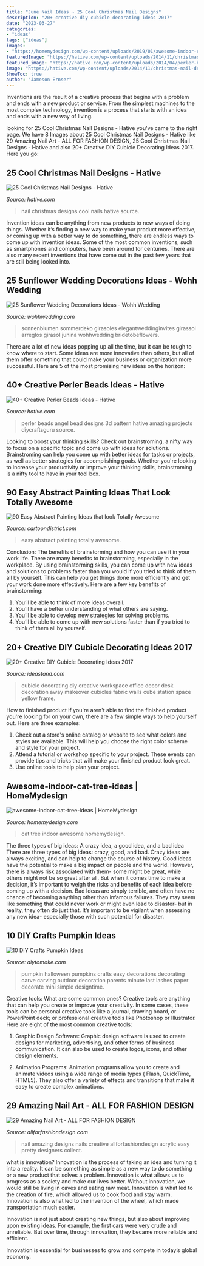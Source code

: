 ```yaml
---
title: "June Nail Ideas ~ 25 Cool Christmas Nail Designs"
description: "20+ creative diy cubicle decorating ideas 2017"
date: "2023-03-27"
categories:
- "ideas"
tags: ["ideas"]
images:
- "https://homemydesign.com/wp-content/uploads/2019/01/awesome-indoor-cat-tree-ideas.jpg"
featuredImage: "https://hative.com/wp-content/uploads/2014/11/christmas-nail-designs/12-cool-christmas-nail-designs.jpg"
featured_image: "https://hative.com/wp-content/uploads/2014/04/perler-beads-ideas/40-angel-perler-beads.jpg"
image: "https://hative.com/wp-content/uploads/2014/11/christmas-nail-designs/12-cool-christmas-nail-designs.jpg"
ShowToc: true
author: "Jameson Ernser"
---
```



Inventions are the result of a creative process that begins with a problem and ends with a new product or service. From the simplest machines to the most complex technology, invention is a process that starts with an idea and ends with a new way of living.

	

		
looking for 25 Cool Christmas Nail Designs - Hative you've came to the right page. We have 8 Images about 25 Cool Christmas Nail Designs - Hative like 29 Amazing Nail Art - ALL FOR FASHION DESIGN, 25 Cool Christmas Nail Designs - Hative and also 20+ Creative DIY Cubicle Decorating Ideas 2017. Here you go:
		
    
## 25 Cool Christmas Nail Designs - Hative

<img loading=lazy src="https://hative.com/wp-content/uploads/2014/11/christmas-nail-designs/12-cool-christmas-nail-designs.jpg" onerror="this.onerror=null;this.src='https://tse2.mm.bing.net/th?id=OIP.FlkmJgtuyEPWM4P9xG6RhAHaEs&amp;pid=15.1';" alt="25 Cool Christmas Nail Designs - Hative">

_Source: hative.com_

>nail christmas designs cool nails hative source. 

	

Invention ideas can be anything from new products to new ways of doing things. Whether it’s finding a new way to make your product more effective, or coming up with a better way to do something, there are endless ways to come up with invention ideas. Some of the most common inventions, such as smartphones and computers, have been around for centuries. There are also many recent inventions that have come out in the past few years that are still being looked into.

    
## 25 Sunflower Wedding Decorations Ideas - Wohh Wedding

<img loading=lazy src="https://www.wohhwedding.com/wp-content/uploads/2016/05/Sunflower-Wedding-Flower-Arrangements-Decorations.jpg" onerror="this.onerror=null;this.src='https://tse2.mm.bing.net/th?id=OIP.2ZMHhyywjH7F5CutyA4QGwHaLH&amp;pid=15.1';" alt="25 Sunflower Wedding Decorations Ideas - Wohh Wedding">

_Source: wohhwedding.com_

>sonnenblumen sommerdeko girasoles elegantweddinginvites girassol arreglos girasol junina wohhwedding bridetobeflowers. 

	

There are a lot of new ideas popping up all the time, but it can be tough to know where to start. Some ideas are more innovative than others, but all of them offer something that could make your business or organization more successful. Here are 5 of the most promising new ideas on the horizon: 

    
## 40+ Creative Perler Beads Ideas - Hative

<img loading=lazy src="https://hative.com/wp-content/uploads/2014/04/perler-beads-ideas/40-angel-perler-beads.jpg" onerror="this.onerror=null;this.src='https://tse4.mm.bing.net/th?id=OIP.1p0xJDkgMRz-Pqb1iiiPZAHaFA&amp;pid=15.1';" alt="40+ Creative Perler Beads Ideas - Hative">

_Source: hative.com_

>perler beads angel bead designs 3d pattern hative amazing projects diycraftsguru source. 

	

Looking to boost your thinking skills? Check out brainstroming, a nifty way to focus on a specific topic and come up with ideas for solutions. Brainstroming can help you come up with better ideas for tasks or projects, as well as better strategies for accomplishing goals. Whether you're looking to increase your productivity or improve your thinking skills, brainstroming is a nifty tool to have in your tool box.

    
## 90 Easy Abstract Painting Ideas That Look Totally Awesome

<img loading=lazy src="http://www.cartoondistrict.com/wp-content/uploads/2017/06/Easy-Abstract-Painting-Ideas00020.jpg" onerror="this.onerror=null;this.src='https://tse3.mm.bing.net/th?id=OIP.YR6vqWnVJgiR9yF3VSA7-wHaLH&amp;pid=15.1';" alt="90 Easy Abstract Painting Ideas that look Totally Awesome">

_Source: cartoondistrict.com_

>easy abstract painting totally awesome. 

	

Conclusion: The benefits of brainstorming and how you can use it in your work life.
There are many benefits to brainstorming, especially in the workplace. By using brainstorming skills, you can come up with new ideas and solutions to problems faster than you would if you tried to think of them all by yourself. This can help you get things done more efficiently and get your work done more effectively. Here are a few key benefits of brainstorming:
1. You’ll be able to think of more ideas overall.
2. You’ll have a better understanding of what others are saying.
3. You’ll be able to develop new strategies for solving problems.
4. You’ll be able to come up with new solutions faster than if you tried to think of them all by yourself.

    
## 20+ Creative DIY Cubicle Decorating Ideas 2017

<img loading=lazy src="http://ideastand.com/wp-content/uploads/2014/06/cubicle-decorating-ideas/5-cubicle-decorating-ideas.jpg" onerror="this.onerror=null;this.src='https://tse1.mm.bing.net/th?id=OIP.kN64pKn6kPcVyFxPZPLnNAHaJ4&amp;pid=15.1';" alt="20+ Creative DIY Cubicle Decorating Ideas 2017">

_Source: ideastand.com_

>cubicle decorating diy creative workspace office decor desk decoration away makeover cubicles fabric walls cube station space yellow frame. 

	

How to finished product
If you're aren't able to find the finished product you're looking for on your own, there are a few simple ways to help yourself out. Here are three examples: 
1. Check out a store's online catalog or website to see what colors and styles are available. This will help you choose the right color scheme and style for your project.
2. Attend a tutorial or workshop specific to your project. These events can provide tips and tricks that will make your finished product look great.
3. Use online tools to help plan your project.

    
## Awesome-indoor-cat-tree-ideas | HomeMydesign

<img loading=lazy src="https://homemydesign.com/wp-content/uploads/2019/01/awesome-indoor-cat-tree-ideas.jpg" onerror="this.onerror=null;this.src='https://tse2.mm.bing.net/th?id=OIP.7yWoCQUb6dfcIHmiXz3wQAHaLH&amp;pid=15.1';" alt="awesome-indoor-cat-tree-ideas | HomeMydesign">

_Source: homemydesign.com_

>cat tree indoor awesome homemydesign. 

	

The three types of big ideas: A crazy idea, a good idea, and a bad idea
There are three types of big ideas: crazy, good, and bad. Crazy ideas are always exciting, and can help to change the course of history. Good ideas have the potential to make a big impact on people and the world. However, there is always risk associated with them- some might be great, while others might not be so great after all. But when it comes time to make a decision, it’s important to weigh the risks and benefits of each idea before coming up with a decision.
Bad Ideas are simply terrible, and often have no chance of becoming anything other than infamous failures. They may seem like something that could never work or might even lead to disaster- but in reality, they often do just that. It’s important to be vigilant when assessing any new idea- especially those with such potential for disaster.

    
## 10 DIY Crafts Pumpkin Ideas

<img loading=lazy src="https://www.diytomake.com/wp-content/uploads/2015/10/great-pumpkin-idea.jpg" onerror="this.onerror=null;this.src='https://tse1.mm.bing.net/th?id=OIP.gmHyUGRXuHid_P1EmLwTqAHaJ3&amp;pid=15.1';" alt="10 DIY Crafts Pumpkin Ideas">

_Source: diytomake.com_

>pumpkin halloween pumpkins crafts easy decorations decorating carve carving outdoor decoration parents minute last lashes paper decorate mini simple designtime. 

	

Creative tools: What are some common ones?
Creative tools are anything that can help you create or improve your creativity. In some cases, these tools can be personal creative tools like a journal, drawing board, or PowerPoint deck; or professional creative tools like Photoshop or Illustrator. Here are eight of the most common creative tools:
1. Graphic Design Software: Graphic design software is used to create designs for marketing, advertising, and other forms of business communication. It can also be used to create logos, icons, and other design elements.

2. Animation Programs: Animation programs allow you to create and animate videos using a wide range of media types ( Flash, QuickTime, HTML5). They also offer a variety of effects and transitions that make it easy to create complex animations.


    
## 29 Amazing Nail Art - ALL FOR FASHION DESIGN

<img loading=lazy src="https://allforfashiondesign.com/wp-content/uploads/2013/06/nails-art-29.png" onerror="this.onerror=null;this.src='https://tse3.mm.bing.net/th?id=OIP.iVElDTibIB4Mhc9LUcqYaQHaLb&amp;pid=15.1';" alt="29 Amazing Nail Art - ALL FOR FASHION DESIGN">

_Source: allforfashiondesign.com_

>nail amazing designs nails creative allforfashiondesign acrylic easy pretty designers collect. 

	

what is innovation?
Innovation is the process of taking an idea and turning it into a reality. It can be something as simple as a new way to do something or a new product that solves a problem. Innovation is what allows us to progress as a society and make our lives better.
Without innovation, we would still be living in caves and eating raw meat. Innovation is what led to the creation of fire, which allowed us to cook food and stay warm. Innovation is also what led to the invention of the wheel, which made transportation much easier.

Innovation is not just about creating new things, but also about improving upon existing ideas. For example, the first cars were very crude and unreliable. But over time, through innovation, they became more reliable and efficient.

Innovation is essential for businesses to grow and compete in today’s global economy.

